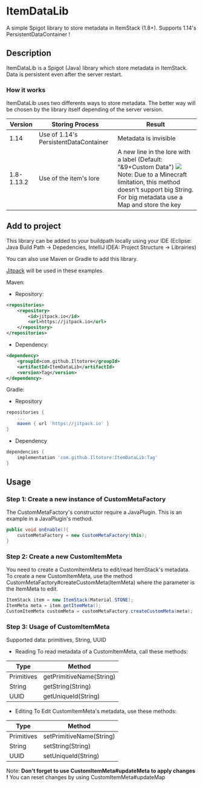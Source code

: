 # ItemDataLib
A simple Spigot library to store metadata in ItemStack (1.8+). Supports 1.14's PersistentDataContainer !

## Description
ItemDataLib is a Spigot (Java) library which store metadata in ItemStack. Data is persistent even after the server restart.

### How it works
ItemDataLib uses two differents ways to store metadata. The better way will be chosen by the library itself depending of the server version.

| Version | Storing Process | Result |
|--|--|--|
| 1.14 | Use of 1.14's PersistentDataContainer | Metadata is invisible |
| 1.8-1.13.2 | Use of the item's lore | A new line in the lore with a label (Default: "&9+Custom Data") ![](http://image.noelshack.com/fichiers/2019/34/1/1566211724-2019-08-14-10-22-41.png)Note: Due to a Minecraft limitation, this method doesn't support big String. For big metadata use a Map and store the key|
## Add to project
This library can be added to your buildpath locally using your IDE (Eclipse: Java Build Path → Depedencies, IntelliJ IDEA: Project Structure → Librairies)

You can also use Maven or Gradle to add this library.

[Jitpack](https://jitpack.io/#Iltotore/ItemDataLib) will be used in these examples.

Maven:
- Repository:
```xml
<repositories>
	<repository>
		<id>jitpack.io</id>
		<url>https://jitpack.io</url>
	</repository>
</repositories>
```
- Dependency:
```xml
<dependency>
	<groupId>com.github.Iltotore</groupId>
	<artifactId>ItemDataLib</artifactId>
	<version>Tag</version>
</dependency>
```

Gradle:
- Repository
```groovy
repositories {
	...
	maven { url 'https://jitpack.io' }
}
```
- Dependency
```groovy
dependencies {
	implementation 'com.github.Iltotore:ItemDataLib:Tag'
}
```
## Usage
### Step 1: Create a new instance of CustomMetaFactory
The CustomMetaFactory's constructor require a JavaPlugin.
This is an example in a JavaPlugin's method.
```java
public void onEnable(){
	customMetaFactory = new CustomMetaFactory(this);
}
```
### Step 2: Create a new CustomItemMeta
You need to create a CustomItemMeta to edit/read ItemStack's metadata.
To create a new CustomItemMeta, use the method CustomMetaFactory#createCustomMeta(ItemMeta) where the parameter is the ItemMeta to edit.
```java
ItemStack item = new ItemStack(Material.STONE);
ItemMeta meta = item.getItemMeta();
CustomItemMeta customMeta = customMetaFactory.createCustomMeta(meta);
```

### Step 3: Usage of CustomItemMeta
Supported data:
primitives, String, UUID
- Reading
To read metadata of a CustomItemMeta, call these methods:

| Type | Method |
|--|--|
| Primitives | getPrimitiveName(String) |
| String | getString(String) |
| UUID | getUniqueId(String) |

- Editing
To Edit CustomItemMeta's metadata, use these methods:

| Type | Method |
|--|--|
| Primitives | setPrimitiveName(String) |
| String | setString(String) |
| UUID | setUniqueId(String) |

Note: **Don't forget to use CustomItemMeta#updateMeta to apply changes !**
You can reset changes by using CustomItemMeta#updateMap
